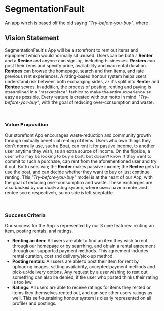 # SegmentationFault

An app which is based off the old saying *"Try-before-you-buy"*, where .

## Vision Statement
SegmentationFault's App will be a storefront to rent out items and equipment which would normally sit unused. Users can be both a **Renter** and a **Rentee** and anyone can sign-up, including businesses. **Renters** can post their items and specify price, availability and max rental duration. **Rentees** can browse the homepage, search and then items, and rate previous rent experiences. A rating-based honour system helps users understand risk between both exchanging sides, as it's split into **Renter** and **Rentee** scores. In addition, the process of posting, renting and paying is streamlined in a "marketplace" fashion to make the entire experience as easy as possible. Every feature is created with our motto in mind: *"Try-before-you-buy"*, with the goal of reducing over-consumption and waste.

</br>

### Value Proposition
Our storefront App encourages waste-reduction and community growth through mutually beneficial renting of items. Users who own things they don't normally use, such a Boat, can rent it for passive income, to another user anytime they wish, as an extra source of income. On the flipside, a user who may be looking to buy a boat, but doesn't know if they want to commit to such a purchase, can rent from the aforementioned user and try it out. Both users win; the **Renter** makes passive income; the **Rentee** gets to use the boat, and can decide whether they want to buy or just continue renting. This *"Try-before-you-buy"* model is at the heart of our App, with the goal of reducing over-consumption and waste. These exchanges are also backed by our dual-rating system, where users have a renter and rentee score respectively, so no side is left sceptable.

</br>

### Success Criteria
Our success for the App is represented by our 3 core features: renting an item, posting rentals, and ratings.
- **Renting an item**: All users are able to find an item they wish to rent, through our homepage or by searching, and obtain a rental agreement through our supported payment methods. This agreement includes rental duration, cost and delivery/pick-up method.
- **Posting rentals**: All users are able to post their item for rent by uploading images, setting availability, accepted payment methods and pick-up/delivery options. Any request by a user wishing to rent out something can also be denied, if the user who posted thinks their rating is too low.
- **Ratings**: All users are able to receive ratings for items they rented or items they themselves rented out, and can see other users ratings as well. This self-sustaining honour system is clearly represented on all profiles and postings.
